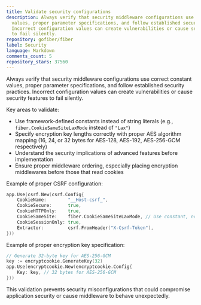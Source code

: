 ```yaml
---
title: Validate security configurations
description: Always verify that security middleware configurations use correct constant
  values, proper parameter specifications, and follow established security practices.
  Incorrect configuration values can create vulnerabilities or cause security features
  to fail silently.
repository: gofiber/fiber
label: Security
language: Markdown
comments_count: 5
repository_stars: 37560
---
```


Always verify that security middleware configurations use correct constant values, proper parameter specifications, and follow established security practices. Incorrect configuration values can create vulnerabilities or cause security features to fail silently.

Key areas to validate:
- Use framework-defined constants instead of string literals (e.g., `fiber.CookieSameSiteLaxMode` instead of `"Lax"`)
- Specify encryption key lengths correctly with proper AES algorithm mapping (16, 24, or 32 bytes for AES-128, AES-192, AES-256-GCM respectively)
- Understand the security implications of advanced features before implementation
- Ensure proper middleware ordering, especially placing encryption middlewares before those that read cookies

Example of proper CSRF configuration:
```go
app.Use(csrf.New(csrf.Config{
    CookieName:        "__Host-csrf_",
    CookieSecure:      true,
    CookieHTTPOnly:    true,
    CookieSameSite:    fiber.CookieSameSiteLaxMode, // Use constant, not "Lax"
    CookieSessionOnly: true,
    Extractor:         csrf.FromHeader("X-Csrf-Token"),
}))
```

Example of proper encryption key specification:
```go
// Generate 32-byte key for AES-256-GCM
key := encryptcookie.GenerateKey(32)
app.Use(encryptcookie.New(encryptcookie.Config{
    Key: key, // 32 bytes for AES-256-GCM
}))
```

This validation prevents security misconfigurations that could compromise application security or cause middleware to behave unexpectedly.
